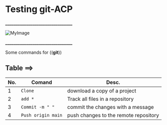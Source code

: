 # Testing git-ACP

**________________________________** 

![MyImage](https://hikaruzone.files.wordpress.com/2015/10/in-case-of-fire-1-git-commit-2-git-push-3-leave-building2.png?w=1200)
 
**________________________________** 

 Some commands for ((**git**))
 
 ## Table ==>
 
No. | Comand             | Desc. 
--- | -----------------  | ------
1   | `Clone`            | download a copy of a project
2   | `add *`            | Track all files in a repository 
3   | `Commit -m " "`    | commit the changes with a message
4   | `Push origin main` | push changes to the remote repository

